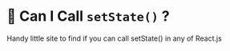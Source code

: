 # 🤔 Can I Call ```setState()``` ?
Handy little site to find if you can call setState() in any of React.js
